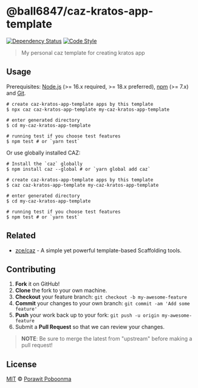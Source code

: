 # @ball6847/caz-kratos-app-template

[![Dependency Status][dependency-img]][dependency-url]
[![Code Style][style-img]][style-url]

> My personal caz template for creating kratos app

## Usage

Prerequisites: [Node.js](https://nodejs.org) (>= 16.x required, >= 18.x preferred), [npm](https://www.npmjs.com) (>= 7.x) and [Git](https://git-scm.com).

```shell
# create caz-kratos-app-template apps by this template
$ npx caz caz-kratos-app-template my-caz-kratos-app-template

# enter generated directory
$ cd my-caz-kratos-app-template

# running test if you choose test features
$ npm test # or `yarn test`
```

Or use globally installed CAZ:

```shell
# Install the `caz` globally
$ npm install caz --global # or `yarn global add caz`

# create caz-kratos-app-template apps by this template
$ caz caz-kratos-app-template my-caz-kratos-app-template

# enter generated directory
$ cd my-caz-kratos-app-template

# running test if you choose test features
$ npm test # or `yarn test`
```

## Related

- [zce/caz](https://github.com/zce/caz) - A simple yet powerful template-based Scaffolding tools.

## Contributing

1. **Fork** it on GitHub!
2. **Clone** the fork to your own machine.
3. **Checkout** your feature branch: `git checkout -b my-awesome-feature`
4. **Commit** your changes to your own branch: `git commit -am 'Add some feature'`
5. **Push** your work back up to your fork: `git push -u origin my-awesome-feature`
6. Submit a **Pull Request** so that we can review your changes.

> **NOTE**: Be sure to merge the latest from "upstream" before making a pull request!

## License

[MIT](LICENSE) &copy; [Porawit Poboonma](https://fb.me/ball6847)



[dependency-img]: https://img.shields.io/librariesio/github/ball6847/caz-kratos-app-template
[dependency-url]: https://github.com/ball6847/caz-kratos-app-template
[style-img]: https://img.shields.io/badge/code_style-standard-brightgreen
[style-url]: https://standardjs.com
